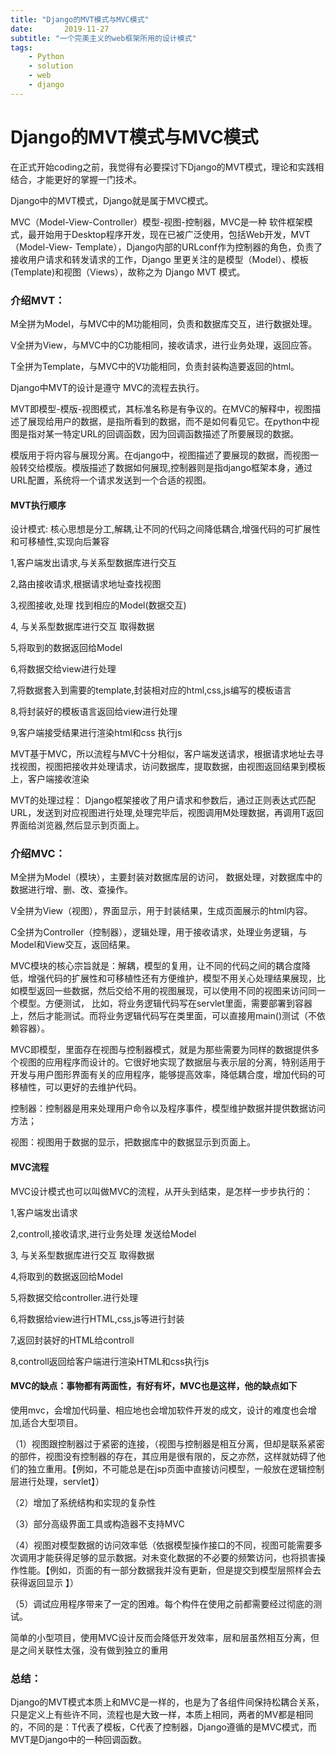 ```yaml
---
title: "Django的MVT模式与MVC模式"
date:       2019-11-27
subtitle: "一个完美主义的web框架所用的设计模式"
tags:
	- Python
	- solution
	- web
	- django
---
```









# Django的MVT模式与MVC模式
在正式开始coding之前，我觉得有必要探讨下Django的MVT模式，理论和实践相结合，才能更好的掌握一门技术。

Django中的MVT模式，Django就是属于MVC模式。

MVC（Model-View-Controller）模型-视图-控制器，MVC是一种 软件框架模式，最开始用于Desktop程序开发，现在已被广泛使用，包括Web开发，MVT（Model-View- Template），Django内部的URLconf作为控制器的角色，负责了接收用户请求和转发请求的工作，Django 里更关注的是模型（Model）、模板(Template)和视图（Views），故称之为 Django MVT 模式。

 

### 介绍MVT：

M全拼为Model，与MVC中的M功能相同，负责和数据库交互，进行数据处理。

V全拼为View，与MVC中的C功能相同，接收请求，进行业务处理，返回应答。

T全拼为Template，与MVC中的V功能相同，负责封装构造要返回的html。

Django中MVT的设计是遵守 MVC的流程去执行。

MVT即模型-模版-视图模式，其标准名称是有争议的。在MVC的解释中，视图描述了展现给用户的数据，是指所看到的数据，而不是如何看见它。在python中视图是指对某一特定URL的回调函数，因为回调函数描述了所要展现的数据。

模版用于将内容与展现分离。在django中，视图描述了要展现的数据，而视图一般转交给模版。模版描述了数据如何展现,控制器则是指django框架本身，通过URL配置，系统将一个请求发送到一个合适的视图。

 

#### MVT执行顺序

设计模式: 核心思想是分工,解耦,让不同的代码之间降低耦合,增强代码的可扩展性和可移植性,实现向后兼容

1,客户端发出请求,与关系型数据库进行交互

2,路由接收请求,根据请求地址查找视图

3,视图接收,处理 找到相应的Model(数据交互)

4, 与关系型数据库进行交互 取得数据  

5,将取到的数据返回给Model

6,将数据交给view进行处理

7,将数据套入到需要的template,封装相对应的html,css,js编写的模板语言

8,将封装好的模板语言返回给view进行处理

9,客户端接受结果进行渲染html和css 执行js

 

MVT基于MVC，所以流程与MVC十分相似，客户端发送请求，根据请求地址去寻找视图，视图把接收并处理请求，访问数据库，提取数据，由视图返回结果到模板上，客户端接收渲染


MVT的处理过程： Django框架接收了用户请求和参数后，通过正则表达式匹配URL，发送到对应视图进行处理,处理完毕后，视图调用M处理数据，再调用T返回界面给浏览器,然后显示到页面上。



### 介绍MVC：

M全拼为Model（模块），主要封装对数据库层的访问， 数据处理，对数据库中的数据进行增、删、改、查操作。

V全拼为View（视图），界面显示，用于封装结果，生成页面展示的html内容。

C全拼为Controller（控制器），逻辑处理，用于接收请求，处理业务逻辑，与Model和View交互，返回结果。

 

MVC模块的核心宗旨就是：解耦，模型的复用，让不同的代码之间的耦合度降低，增强代码的扩展性和可移植性还有方便维护，模型不用关心处理结果展现，比如模型返回一些数据，然后交给不用的视图展现，可以使用不同的视图来访问同一个模型。方便测试， 比如，将业务逻辑代码写在servlet里面，需要部署到容器上，然后才能测试。而将业务逻辑代码写在类里面，可以直接用main()测试（不依赖容器）。

 

MVC即模型，里面存在视图与控制器模式，就是为那些需要为同样的数据提供多个视图的应用程序而设计的。它很好地实现了数据层与表示层的分离，特别适用于开发与用户图形界面有关的应用程序，能够提高效率，降低耦合度，增加代码的可移植性，可以更好的去维护代码。

控制器：控制器是用来处理用户命令以及程序事件，模型维护数据并提供数据访问方法；

视图：视图用于数据的显示，把数据库中的数据显示到页面上。

 

 

#### MVC流程

MVC设计模式也可以叫做MVC的流程，从开头到结束，是怎样一步步执行的：

1,客户端发出请求

2,controll,接收请求,进行业务处理 发送给Model

3, 与关系型数据库进行交互 取得数据  

4,将取到的数据返回给Model

5,将数据交给controller.进行处理

6,将数据给view进行HTML,css,js等进行封装

7,返回封装好的HTML给controll

8,controll返回给客户端进行渲染HTML和css执行js


#### MVC的缺点：事物都有两面性，有好有坏，MVC也是这样，他的缺点如下

使用mvc，会增加代码量、相应地也会增加软件开发的成文，设计的难度也会增加,适合大型项目。

（1）视图跟控制器过于紧密的连接，（视图与控制器是相互分离，但却是联系紧密的部件，视图没有控制器的存在，其应用是很有限的，反之亦然，这样就妨碍了他们的独立重用。【例如，不可能总是在jsp页面中直接访问模型，一般放在逻辑控制层进行处理，servlet】）

（2）增加了系统结构和实现的复杂性

（3）部分高级界面工具或构造器不支持MVC

（4）视图对模型数据的访问效率低（依据模型操作接口的不同，视图可能需要多次调用才能获得足够的显示数据。对未变化数据的不必要的频繁访问，也将损害操作性能。【例如，页面的有一部分数据我并没有更新，但是提交到模型层照样会去获得返回显示 】）

（5）调试应用程序带来了一定的困难。每个构件在使用之前都需要经过彻底的测试。


简单的小型项目，使用MVC设计反而会降低开发效率，层和层虽然相互分离，但是之间关联性太强，没有做到独立的重用

 

### 总结：
Django的MVT模式本质上和MVC是一样的，也是为了各组件间保持松耦合关系，只是定义上有些许不同，流程也是大致一样，本质上相同，两者的MV都是相同的，不同的是：T代表了模板，C代表了控制器，Django遵循的是MVC模式，而MVT是Django中的一种回调函数。